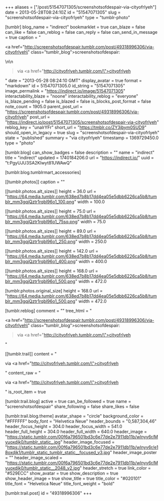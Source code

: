 +++
aliases = ["/post/51547071305/screenshotsofdespair-via-cityofrlyeh"]
date = 2013-05-28T08:24:10Z
id = "51547071305"
slug = "screenshotsofdespair-via-cityofrlyeh"
type = "tumblr-photo"

[tumblr]
blog_name = "indirect"
bookmarklet = true
can_blaze = false
can_like = false
can_reblog = false
can_reply = false
can_send_in_message = true
caption = "<p><a href=\"http://screenshotsofdespair.tumblr.com/post/49318996306/via-cityofrlyeh\" class=\"tumblr_blog\">screenshotsofdespair</a>:</p>\n\n<blockquote><p>via <a href=\"http://cityofrlyeh.tumblr.com/\">cityofrlyeh</a></p></blockquote>"
date = "2013-05-28 08:24:10 GMT"
display_avatar = true
format = "markdown"
id = 51547071305.0
id_string = "51547071305"
image_permalink = "https://indirect.io/image/51547071305"
interactability_blaze = "noone"
interactability_reblog = "everyone"
is_blaze_pending = false
is_blazed = false
is_blocks_post_format = false
note_count = 1905.0
parent_post_url = "https://screenshotsofdespair.tumblr.com/post/49318996306/via-cityofrlyeh"
post_url = "https://indirect.io/post/51547071305/screenshotsofdespair-via-cityofrlyeh"
reblog_key = "unalrYFr"
short_url = "https://tmblr.co/ZY3jbym0SUD9"
should_open_in_legacy = true
slug = "screenshotsofdespair-via-cityofrlyeh"
state = "published"
summary = "via cityofrlyeh"
timestamp = 1369729450.0
type = "photo"

[tumblr.blog]
can_show_badges = false
description = ""
name = "indirect"
title = "indirect"
updated = 1740184206.0
url = "https://indirect.io/"
uuid = "t:PgyUJU3SA2Klwyt81UWAwQ"

[tumblr.blog.tumblrmart_accessories]

[[tumblr.photos]]
caption = ""

[[tumblr.photos.alt_sizes]]
height = 36.0
url = "https://64.media.tumblr.com/638ed7b8b17dd4ea05e5dbb6226ca5b8/tumblr_mm3gqjQztr1rqbl96o1_100.png"
width = 100.0

[[tumblr.photos.alt_sizes]]
height = 75.0
url = "https://64.media.tumblr.com/638ed7b8b17dd4ea05e5dbb6226ca5b8/tumblr_mm3gqjQztr1rqbl96o1_75sq.png"
width = 75.0

[[tumblr.photos.alt_sizes]]
height = 89.0
url = "https://64.media.tumblr.com/638ed7b8b17dd4ea05e5dbb6226ca5b8/tumblr_mm3gqjQztr1rqbl96o1_250.png"
width = 250.0

[[tumblr.photos.alt_sizes]]
height = 142.0
url = "https://64.media.tumblr.com/638ed7b8b17dd4ea05e5dbb6226ca5b8/tumblr_mm3gqjQztr1rqbl96o1_400.png"
width = 400.0

[[tumblr.photos.alt_sizes]]
height = 168.0
url = "https://64.media.tumblr.com/638ed7b8b17dd4ea05e5dbb6226ca5b8/tumblr_mm3gqjQztr1rqbl96o1_500.png"
width = 472.0

[tumblr.photos.original_size]
height = 168.0
url = "https://64.media.tumblr.com/638ed7b8b17dd4ea05e5dbb6226ca5b8/tumblr_mm3gqjQztr1rqbl96o1_500.png"
width = 472.0

[tumblr.reblog]
comment = ""
tree_html = "<p><a href=\"http://screenshotsofdespair.tumblr.com/post/49318996306/via-cityofrlyeh\" class=\"tumblr_blog\">screenshotsofdespair</a>:</p><blockquote><p>via <a href=\"http://cityofrlyeh.tumblr.com/\">cityofrlyeh</a></p></blockquote>"

[[tumblr.trail]]
content = "<p>via <a href=\"http://cityofrlyeh.tumblr.com/\">cityofrlyeh</a></p>"
content_raw = "<p>via <a href=\"http://cityofrlyeh.tumblr.com/\">cityofrlyeh</a></p>"
is_root_item = true

[tumblr.trail.blog]
active = true
can_be_followed = true
name = "screenshotsofdespair"
share_following = false
share_likes = false

[tumblr.trail.blog.theme]
avatar_shape = "circle"
background_color = "#FFFFFF"
body_font = "Helvetica Neue"
header_bounds = "0,587,304,46"
header_focus_height = 304.0
header_focus_width = 541.0
header_full_height = 304.0
header_full_width = 640.0
header_image = "https://static.tumblr.com/00f6a796501bd3c6e77de2e7911db11b/wlnyv6r/Myuoxdjk0/tumblr_static_.jpg"
header_image_focused = "https://static.tumblr.com/00f6a796501bd3c6e77de2e7911db11b/wlnyv6r/e18oxdjk1/tumblr_static_tumblr_static__focused_v3.jpg"
header_image_poster = ""
header_image_scaled = "https://static.tumblr.com/00f6a796501bd3c6e77de2e7911db11b/wlnyv6r/Myuoxdjk0/tumblr_static__2048_v2.jpg"
header_stretch = true
link_color = "#529ECC"
show_avatar = true
show_description = true
show_header_image = true
show_title = true
title_color = "#020101"
title_font = "Helvetica Neue"
title_font_weight = "bold"

[tumblr.trail.post]
id = "49318996306"
+++
